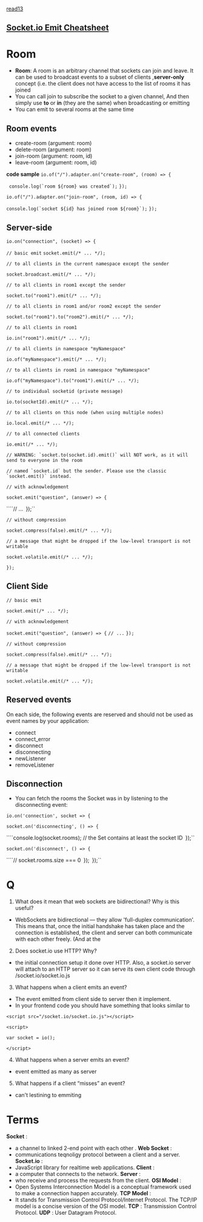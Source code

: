 [read13](https://ghofrandayyat.github.io/reading-notes/401/class-13)

## [Socket.io Emit Cheatsheet](https://socket.io/get-started/chat/)
# Room
* **Room**: A room is an arbitrary channel that sockets can join and leave. It can be used to broadcast events to a subset of clients ,**server-only** concept (i.e. the client does not have access to the list of rooms it has joined
* You can call join to subscribe the socket to a given channel, And then simply use **to** or **in** (they are the same) when broadcasting or emitting
* You can emit to several rooms at the same time

## Room events
* create-room (argument: room)
* delete-room (argument: room)
* join-room (argument: room, id)
* leave-room (argument: room, id)

 **code sample**
 ``io.of("/").adapter.on("create-room", (room) => {``

 `` console.log(`room ${room} was created`);``
``});``

``io.of("/").adapter.on("join-room", (room, id) => {``

  ``console.log(`socket ${id} has joined room ${room}`);``
``});``

## Server-side
``io.on("connection", (socket) => {``

``// basic emit``
``socket.emit(/* ... */);``

``// to all clients in the current namespace except the sender``

``socket.broadcast.emit(/* ... */);``

``// to all clients in room1 except the sender``

``socket.to("room1").emit(/* ... */);``

``// to all clients in room1 and/or room2 except the sender``

``socket.to("room1").to("room2").emit(/* ... */);``

``// to all clients in room1``

``io.in("room1").emit(/* ... */);``

``// to all clients in namespace "myNamespace"``

``io.of("myNamespace").emit(/* ... */);``

``// to all clients in room1 in namespace "myNamespace"``

``io.of("myNamespace").to("room1").emit(/* ... */);``

``// to individual socketid (private message)``

``io.to(socketId).emit(/* ... */);``

``// to all clients on this node (when using multiple nodes)``

``io.local.emit(/* ... */);``

``// to all connected clients``

``io.emit(/* ... */);``

``// WARNING: `socket.to(socket.id).emit()` will NOT work, as it will send to everyone in the room``

``// named `socket.id` but the sender. Please use the classic `socket.emit()` instead.``

``// with acknowledgement``

``socket.emit("question", (answer) => {``

````// ...``
``});``

``// without compression``

``socket.compress(false).emit(/* ... */);``

``// a message that might be dropped if the low-level transport is not writable``

``socket.volatile.emit(/* ... */);``

``});``

## Client Side 
``// basic emit``

``socket.emit(/* ... */);``

``// with acknowledgement``

``socket.emit("question", (answer) => {``
``// ...``
``});``

``// without compression``

``socket.compress(false).emit(/* ... */);``

``// a message that might be dropped if the low-level transport is not writable``

``socket.volatile.emit(/* ... */);``


## Reserved events
On each side, the following events are reserved and should not be used as event names by your application:

* connect
* connect_error
* disconnect
* disconnecting
* newListener
* removeListener

## Disconnection
- You can fetch the rooms the Socket was in by listening to the disconnecting event:

``io.on('connection', socket => {``

``socket.on('disconnecting', () => {``

````console.log(socket.rooms); // the Set contains at least the socket ID``
``});``

``socket.on('disconnect', () => {``

````// socket.rooms.size === 0``
``});``
``});``

# Q 
1. What does it mean that web sockets are bidirectional? Why is this useful?
- WebSockets are bidirectional — they allow 'full-duplex communication'. This means that, once the initial handshake has taken place and the connection is established, the client and server can both communicate with each other freely. (And at the 

2. Does socket.io use HTTP? Why?
- the initial connection setup it done over HTTP. Also, a socket.io server will attach to an HTTP server so it can serve its own client code through /socket.io/socket.io.js 

3. What happens when a client emits an event?
- The event emitted from client side to server then it implement.
- In your frontend code you should have something that looks similar to

``<script src="/socket.io/socket.io.js"></script>``   

``<script>``

  ``var socket = io();``

``</script>``

4. What happens when a server emits an event?
- event emitted as many as server


5. What happens if a client “misses” an event?
- can't lestining to emmiting 

# Terms 
**Socket** :
* a channel to linked 2-end point with each other .
**Web Socket** :
* communications teqnoligy protocol between a client and a server.
**Socket.io** :
* JavaScript library for realtime web applications.
**Client** :
* a computer that connects to the network.
**Server** :
* who receive and process the requests from the client.
**OSI Model** :
* Open Systems Interconnection Model is a conceptual framework used to make a connection happen accurately.
**TCP Model** :
* It stands for Transmission Control Protocol/Internet Protocol. The TCP/IP model is a concise version of the OSI model.
**TCP** :
Transmission Control Protocol.
**UDP** :
User Datagram Protocol.